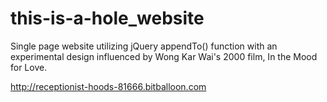 # this-is-a-hole_website
Single page website utilizing jQuery appendTo() function with an experimental design influenced by Wong Kar Wai's 2000 film, In the Mood for Love.

<a href="http://receptionist-hoods-81666.bitballoon.com">http://receptionist-hoods-81666.bitballoon.com</a>
